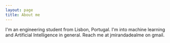 ```yaml
---
layout: page
title: About me
---
```


I'm an engineering student from Lisbon, Portugal. I'm into machine learning and Artificial Intelligence in general. Reach me at jmirandadealme on gmail.
